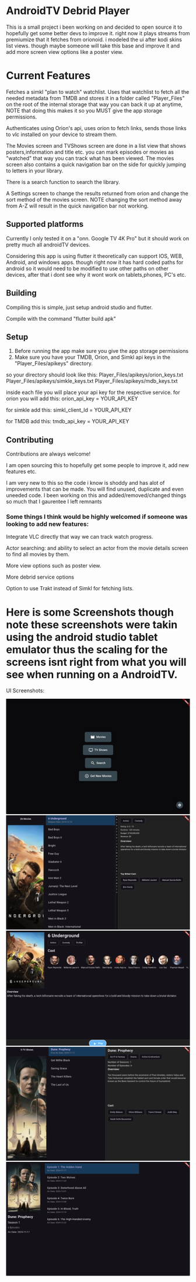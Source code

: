 
# AndroidTV Debrid Player

This is a small project i been working on and decided to open source it to hopefully get some better devs to improve it. right now it plays streams from premiumize that it fetches from orionoid. i modeled the ui after kodi skins list views. though maybe someone will take this base and improve it and add more screen view options like a poster view.


# Current Features

Fetches a simkl "plan to watch" watchlist. Uses that watchlist to fetch all the needed metadata from TMDB and stores it in a folder called "Player_Files" on the root of the internal storage that way you can back it up at anytime, NOTE that doing this makes it so you MUST give the app storage permissions.


Authenticates using Orion's api, uses orion to fetch links, sends those links to vlc installed on your device to stream them.


The Movies screen and TVShows screen are done in a list view that shows posters,information and title etc. you can mark episodes or movies as "watched" that way you can track what has been viewed. The movies screen also contains a quick navigation bar on the side for quickly jumping to letters in your library.


There is a search function to search the library.


A Settings screen to change the results returned from orion and change the sort method of the movies screen. NOTE changing the sort method away from A-Z will result in the quick navigation bar not working.
## Supported platforms

Currently I only tested it on a "onn. Google TV 4K Pro" but it should work on pretty much all androidTV devices. 

Considering this app is using flutter it theoretically can support IOS, WEB, Android, and windows apps. though right now it has hard coded paths for android so it would need to be modified to use other paths on other devices, after that i dont see why it wont work on tablets,phones, PC's etc.

## Building

Compiling this is simple, just setup android studio and flutter.

Compile with the command "flutter build apk"


## Setup

1. Before running the app make sure you give the app storage permissions
2. Make sure you have your TMDB, Orion, and Simkl api keys in the "Player_Files/apikeys" directory.

so your directory should look like this:
Player_Files/apikeys/orion_keys.txt
Player_Files/apikeys/simkle_keys.txt
Player_Files/apikeys/mdb_keys.txt

inside each file you will place your api key for the respective service.
for orion you will add this:
orion_api_key = YOUR_API_KEY

for simkle add this:
simkl_client_Id = YOUR_API_KEY

for TMDB add this:
tmdb_api_key = YOUR_API_KEY


## Contributing

Contributions are always welcome!

I am open sourcing this to hopefully get some people to improve it, add new features etc. 

I am very new to this so the code i know is shoddy and has alot of improvements that can be made. You will find unused, duplicate and even uneeded code. I been working on this and added/removed/changed things so much that I gaurentee I left remnants

### Some things I think would be highly welcomed if someone was looking to add new features:

Integrate VLC directly that way we can track watch progress.

Actor searching: and ability to select an actor from the movie details screen to find all movies by them.

More view options such as poster view.

More debrid service options

Option to use Trakt instead of Simkl for fetching lists.



# Here is some Screenshots though note these screenshots were takin using the android studio tablet emulator thus the scaling for the screens isnt right from what you will see when running on a AndroidTV.

UI Screenshots:


![Alt text](Screenshots/Homescreen.png)
![Alt text](Screenshots/Movies_screen.png)
![Alt text](Screenshots/Pre_Play_Screen.png)
![Alt text](Screenshots/TVShows_Screen.png)
![Alt text](Screenshots/Episodes_Screen.png)